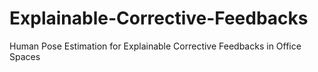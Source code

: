# Explainable-Corrective-Feedbacks
Human Pose Estimation for Explainable Corrective Feedbacks in Office Spaces
